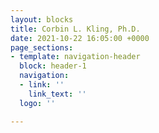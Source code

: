 ```yaml
---
layout: blocks
title: Corbin L. Kling, Ph.D.
date: 2021-10-22 16:05:00 +0000
page_sections:
- template: navigation-header
  block: header-1
  navigation:
  - link: ''
    link_text: ''
  logo: ''

---
```

